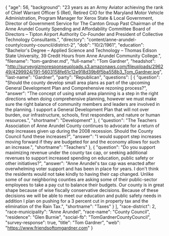 {
  "age": 56,
  "background": "23 years as an Army Aviator achieving the rank of Chief Warrant Officer 5 (Ret), Retired CIO for the Maryland Motor Vehicle Administration, Program Manager for Xerox State & Local Government, Director of Government Service for The Canton Group Past Chairman of the Anne Arundel County Spending and Affordability Committee Board of Directors – Tipton Airport Authority Co-Founder and President of Collective Technology Consultants.",
  "directory": "content/anne-arundel-county/county-council/district-2",
  "dob": "10/2/1961",
  "education": "Bachelor's Degree – Applied Science and Technology – Thomas Edison State University, 39 Credit Hours from Anne Arundel Community College.",
  "filename": "tom-gardner.md",
  "full-name": "Tom Gardner",
  "headshot": "http://surveygizmoresponseuploads.s3.amazonaws.com/fileuploads/296249/4299924/191-5603158fe61c12e918d39b6f5ba558b3_Tom_Gardner.jpg",
  "last-name": "Gardner",
  "party": "Republican",
  "questions": [
    {
      "question": "Should the county develop small area plans as part of the upcoming General Development Plan and Comprehensive rezoning process?",
      "answer": "The concept of using small area planning is a step in the right directions when doing comprehensive planning, however we must make sure the right balance of community members and leaders are involved in the planning. I support a General Development Plan that will not over burden, our infrastructure, schools, first responders, and nature or human resources.",
      "shortname": "Development"
    },
    {
      "question": "The Teachers Association of Anne Arundel County continues to advocate for a return of step increases given up during the 2008 recession. Should the County Council fund these increases?",
      "answer": "I would support step increases moving forward if they are budgeted for and the economy allows for such an increase.",
      "shortname": "Teachers"
    },
    {
      "question": "Do you support maximizing revenue under the county tax cap, or seeking additional revenues to support increased spending on education, public safety or other initiatives?",
      "answer": "Anne Arundel's tax cap was enacted after overwhelming voter support and has been in place for years. I don't think the residents would not take kindly to having their cap changed. Unlike some of our neighboring counties are asking some of their public-sector employees to take a pay cut to balance their budgets. Our county is in great shape because of wise fiscally conservative decisions. Because of these decisions we will be able to meet our education and public safety needs in addition I plan on pushing for a 3 percent cut in property tax and the elimination of the Rain Tax.",
      "shortname": "Taxes"
    }
  ],
  "race-district": 2,
  "race-municipality": "Anne Arundel",
  "race-name": "County Council",
  "residence": "Glen Burnie",
  "social-fb": "TomGardnerCountyCouncil",
  "survey-response": true,
  "title": "Tom Gardner",
  "web": "https://www.friendsoftomgardner.com"
}
